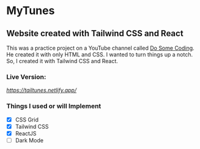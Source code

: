 # MyTunes 

## Website created with Tailwind CSS and React
This was a practice project on a YouTube channel called [Do Some Coding](https://www.youtube.com/watch?v=ADgtJoo3cF8&ab_channel=DoSomeCoding "Do Some Coding"). He created it with only HTML and CSS. I wanted to turn things up a notch. So, I created it with Tailwind CSS and React.

### Live Version: 
*https://tailtunes.netlify.app/*

### Things I used or will Implement

- [x] CSS Grid
- [x] Tailwind CSS
- [x] ReactJS
- [ ] Dark Mode
